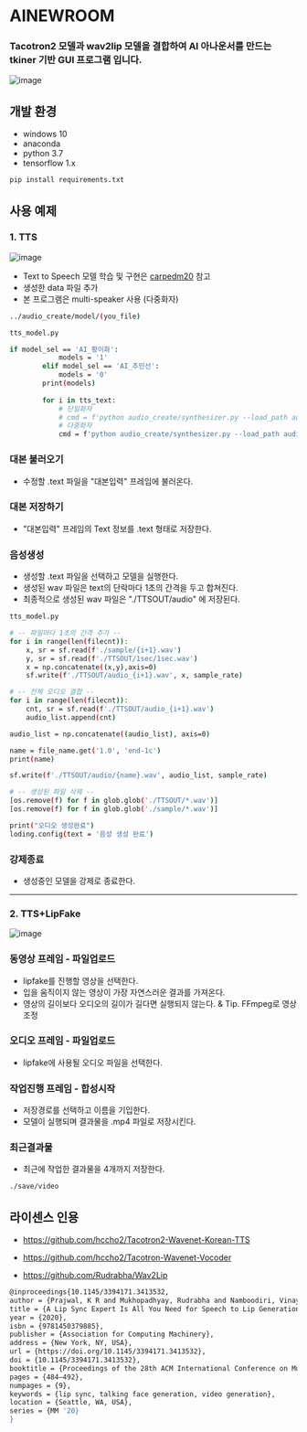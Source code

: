 # AINEWROOM
### Tacotron2 모델과 wav2lip 모델을 결합하여 AI 아나운서를 만드는 tkiner 기반 GUI 프로그램 입니다.

![image](https://user-images.githubusercontent.com/92764800/218385808-da3fa78a-ce24-4374-afad-0c6bfd41ae72.png)

개발 환경
---
 - windows 10
 - anaconda
 - python 3.7
 - tensorflow 1.x
```sh
pip install requirements.txt
```
 

## 사용 예제

### 1. TTS
![image](https://user-images.githubusercontent.com/92764800/218385825-aafd53b1-eda1-4834-ad4b-0858e131c59e.png)

- Text to Speech 모델 학습 및 구현은 [carpedm20](https://github.com/carpedm20/multi-speaker-tacotron-tensorflow) 참고
- 생성한 data 파일 추가
- 본 프로그램은 multi-speaker 사용 (다중화자)
```sh
../audio_create/model/(you_file)
```
```sh
tts_model.py

if model_sel == 'AI_황이화':
            models = '1'
        elif model_sel == 'AI_추민선':
            models = '0'
        print(models)
        
        for i in tts_text:
            # 단일화자
            # cmd = f'python audio_create/synthesizer.py --load_path audio_create/model/(you_file) --sample_path sample --text "{i}"'
            # 다중화자
            cmd = f'python audio_create/synthesizer.py --load_path audio_create/model/(you_file) --num_speaker 2 --speaker_id {models} --sample_path sample --text "{i}"'
```
### 대본 불러오기
- 수정할 .text 파일을 "대본입력" 프레임에 불러온다.
### 대본 저장하기
- "대본입력" 프레임의 Text 정보를 .text 형태로 저장한다.
### 음성생성
- 생성할 .text 파일을 선택하고 모델을 실행한다.
- 생성된 wav 파일은 text의 단락마다 1초의 간격을 두고 합쳐진다.
- 최종적으로 생성된 wav 파일은 "./TTSOUT/audio" 에 저장된다.
```sh
tts_model.py

# -- 파일마다 1초의 간격 추가 --
for i in range(len(filecnt)):
    x, sr = sf.read(f'./sample/{i+1}.wav')
    y, sr = sf.read(f'./TTSOUT/1sec/1sec.wav')
    x = np.concatenate((x,y),axis=0)
    sf.write(f'./TTSOUT/audio_{i+1}.wav', x, sample_rate)

# -- 전체 오디오 결합 --    
for i in range(len(filecnt)):
    cnt, sr = sf.read(f'./TTSOUT/audio_{i+1}.wav')
    audio_list.append(cnt)

audio_list = np.concatenate((audio_list), axis=0)

name = file_name.get('1.0', 'end-1c')
print(name)

sf.write(f'./TTSOUT/audio/{name}.wav', audio_list, sample_rate)

# -- 생성된 파일 삭제 --
[os.remove(f) for f in glob.glob('./TTSOUT/*.wav')]
[os.remove(f) for f in glob.glob('./sample/*.wav')]

print("오디오 생성완료")
loding.config(text = '음성 생성 완료')
```
### 강제종료
- 생성중인 모델을 강제로 종료한다.
---
### 2. TTS+LipFake
![image](https://user-images.githubusercontent.com/92764800/218385838-94c4aeec-bc29-4388-bc8e-ea3e068a9b8f.png)
### 동영상 프레임 - 파일업로드
- lipfake를 진행할 영상을 선택한다.
- 입을 움직이지 않는 영상이 가장 자연스러운 결과를 가져온다.
- 영상의 길이보다 오디오의 길이가 길다면 실행되지 않는다. & Tip. FFmpeg로 영상 조정

### 오디오 프레임 - 파일업로드
- lipfake에 사용될 오디오 파일을 선택한다.

### 작업진행 프레임 - 합성시작
- 저장경로를 선택하고 이름을 기입한다.
- 모델이 실행되며 결과물을 .mp4 파일로 저장시킨다.

### 최근결과물
- 최근에 작업한 결과물을 4개까지 저장한다.
```sh
./save/video
```


라이센스 인용
---
- https://github.com/hccho2/Tacotron2-Wavenet-Korean-TTS
- https://github.com/hccho2/Tacotron-Wavenet-Vocoder

- https://github.com/Rudrabha/Wav2Lip
```sh
@inproceedings{10.1145/3394171.3413532,
author = {Prajwal, K R and Mukhopadhyay, Rudrabha and Namboodiri, Vinay P. and Jawahar, C.V.},
title = {A Lip Sync Expert Is All You Need for Speech to Lip Generation In the Wild},
year = {2020},
isbn = {9781450379885},
publisher = {Association for Computing Machinery},
address = {New York, NY, USA},
url = {https://doi.org/10.1145/3394171.3413532},
doi = {10.1145/3394171.3413532},
booktitle = {Proceedings of the 28th ACM International Conference on Multimedia},
pages = {484–492},
numpages = {9},
keywords = {lip sync, talking face generation, video generation},
location = {Seattle, WA, USA},
series = {MM '20}
}
```
